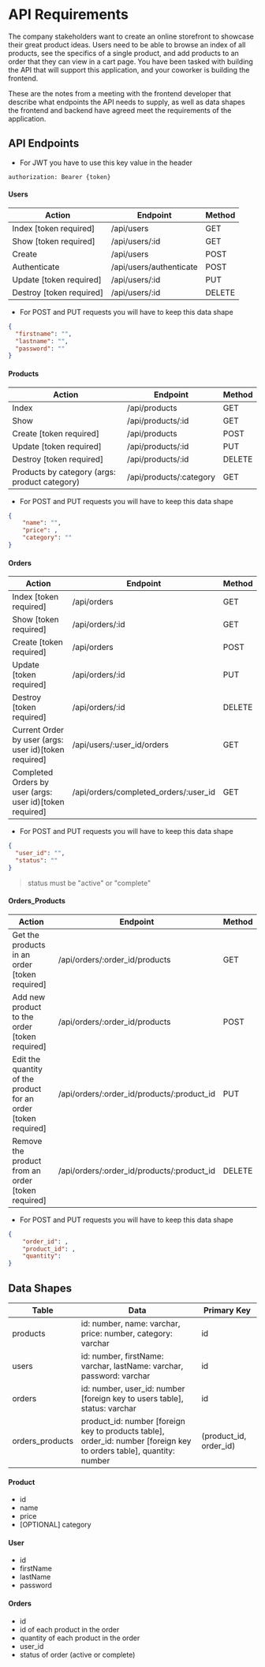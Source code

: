 # API Requirements

The company stakeholders want to create an online storefront to showcase their great product ideas. Users need to be able to browse an index of all products, see the specifics of a single product, and add products to an order that they can view in a cart page. You have been tasked with building the API that will support this application, and your coworker is building the frontend.

These are the notes from a meeting with the frontend developer that describe what endpoints the API needs to supply, as well as data shapes the frontend and backend have agreed meet the requirements of the application.

## API Endpoints

- For JWT you have to use this key value in the header

```
authorization: Bearer {token}
```

#### Users

| Action                   | Endpoint                | Method |
| ------------------------ | ----------------------- | ------ |
| Index [token required]   | /api/users              | GET    |
| Show [token required]    | /api/users/:id          | GET    |
| Create                   | /api/users              | POST   |
| Authenticate             | /api/users/authenticate | POST   |
| Update [token required]  | /api/users/:id          | PUT    |
| Destroy [token required] | /api/users/:id          | DELETE |

- For POST and PUT requests you will have to keep this data shape

```json
{
  "firstname": "",
  "lastname": "",
  "password": ""
}
```

#### Products

| Action                                        | Endpoint                | Method |
| --------------------------------------------- | ----------------------- | ------ |
| Index                                         | /api/products           | GET    |
| Show                                          | /api/products/:id       | GET    |
| Create [token required]                       | /api/products           | POST   |
| Update [token required]                       | /api/products/:id       | PUT    |
| Destroy [token required]                      | /api/products/:id       | DELETE |
| Products by category (args: product category) | /api/products/:category | GET    |

- For POST and PUT requests you will have to keep this data shape

```json
{
    "name": "",
    "price": ,
    "category": ""
}
```

#### Orders

| Action                                                   | Endpoint                              | Method |
| -------------------------------------------------------- | ------------------------------------- | ------ |
| Index [token required]                                   | /api/orders                           | GET    |
| Show [token required]                                    | /api/orders/:id                       | GET    |
| Create [token required]                                  | /api/orders                           | POST   |
| Update [token required]                                  | /api/orders/:id                       | PUT    |
| Destroy [token required]                                 | /api/orders/:id                       | DELETE |
| Current Order by user (args: user id)[token required]    | /api/users/:user_id/orders            | GET    |
| Completed Orders by user (args: user id)[token required] | /api/orders/completed_orders/:user_id | GET    |

- For POST and PUT requests you will have to keep this data shape

```json
{
  "user_id": "",
  "status": ""
}
```

> status must be "active" or "complete"

#### Orders_Products

| Action                                                         | Endpoint                                   | Method |
| -------------------------------------------------------------- | ------------------------------------------ | ------ |
| Get the products in an order [token required]                  | /api/orders/:order_id/products             | GET    |
| Add new product to the order [token required]                  | /api/orders/:order_id/products             | POST   |
| Edit the quantity of the product for an order [token required] | /api/orders/:order_id/products/:product_id | PUT    |
| Remove the product from an order [token required]              | /api/orders/:order_id/products/:product_id | DELETE |

- For POST and PUT requests you will have to keep this data shape

```json
{
    "order_id": ,
    "product_id": ,
    "quantity":
}
```

## Data Shapes

| Table           | Data                                                                                                                 | Primary Key            |
| --------------- | -------------------------------------------------------------------------------------------------------------------- | ---------------------- |
| products        | id: number, name: varchar, price: number, category: varchar                                                          | id                     |
| users           | id: number, firstName: varchar, lastName: varchar, password: varchar                                                 | id                     |
| orders          | id: number, user_id: number [foreign key to users table], status: varchar                                            | id                     |
| orders_products | product_id: number [foreign key to products table], order_id: number [foreign key to orders table], quantity: number | (product_id, order_id) |

#### Product

- id
- name
- price
- [OPTIONAL] category

#### User

- id
- firstName
- lastName
- password

#### Orders

- id
- id of each product in the order
- quantity of each product in the order
- user_id
- status of order (active or complete)
